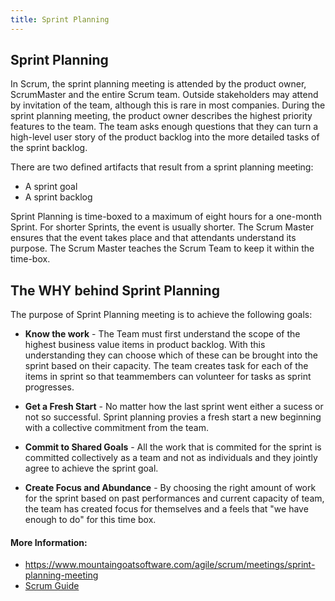 ```yaml
---
title: Sprint Planning
---
```


## Sprint Planning

In Scrum, the sprint planning meeting is attended by the product owner, ScrumMaster and the entire Scrum team. Outside stakeholders may attend by invitation of the team, although this is rare in most companies.
During the sprint planning meeting, the product owner describes the highest priority features to the team. The team asks enough questions that they can turn a high-level user story of the product backlog into the more detailed tasks of the sprint backlog.

There are two defined artifacts that result from a sprint planning meeting:
- A sprint goal
- A sprint backlog

Sprint Planning is time-boxed to a maximum of eight hours for a one-month Sprint. For shorter Sprints, the event is usually shorter. The Scrum Master ensures that the event takes place and that attendants understand its purpose. The Scrum Master teaches the Scrum Team to keep it within the time-box. 

## The WHY behind Sprint Planning
The purpose of Sprint Planning meeting is to achieve the following goals:

* **Know the work** - The Team must first understand the scope of the highest business value items in product backlog. With this understanding they can choose which of these can be brought into the sprint based on their capacity. The team creates task for each of the items in sprint so that teammembers can volunteer for tasks as sprint progresses.

* **Get a Fresh Start** - No matter how the last sprint went either a sucess or not so successful. Sprint planning provies a fresh start a new beginning with a collective commitment from the team.

* **Commit to Shared Goals** - All the work that is commited for the sprint is committed collectively as a team and not as individuals and they jointly agree to achieve the sprint goal.

* **Create Focus and Abundance** - By choosing the right amount of work for the sprint based on past performances and current capacity of team, the team has created focus for themselves and a feels that "we have enough to do" for this time box.

#### More Information:
* https://www.mountaingoatsoftware.com/agile/scrum/meetings/sprint-planning-meeting
* [Scrum Guide](http://www.scrumguides.org/scrum-guide.html)
